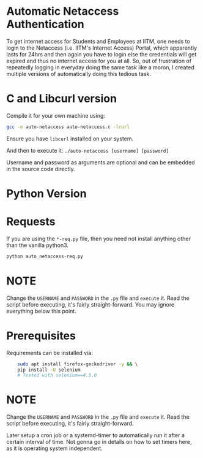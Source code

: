 # Automatic Netaccess Authentication
To get internet access for Students and Employees at IITM, one needs to login to the Netaccess (i.e. IITM's Internet Access) Portal, which apparently lasts for 24hrs and then again you have to login else the credentials will get expired and thus no internet access for you at all.
So, out of frustration of repeatedly logging in everyday doing the same task like a moron, I created multiple versions of automatically doing this tedious task.

# C and Libcurl version
Compile it for your own machine using:
```bash
gcc -o auto-netaccess auto-netaccess.c -lcurl
```
Ensure you have `libcurl` installed on your system.

And then to execute it:
`./auto-netaccess [username] [password]`

Username and password as arguments are optional and can be embedded in the source code directly.




# Python Version
# Requests
If you are using the `*-req.py` file, then you need not install anything other than the vanilla python3.

```bash
python auto_netaccess-req.py
```
# NOTE
Change the `USERNAME` and `PASSWORD` in the `.py` file and `execute` it. Read the script before executing, it's fairly straight-forward.
You may ignore everything below this point.


# Prerequisites
Requirements can be installed via:

```bash
    sudo apt install firefox-geckodriver -y && \
    pip install -U selenium
    # Tested with selenium==4.5.0
```

# NOTE
Change the `USERNAME` and `PASSWORD` in the `.py` file and `execute` it. Read the script before executing, it's fairly straight-forward.

Later setup a cron job or a systemd-timer to automatically run it after a certain interval of time.
Not gonna go in details on how to set timers here, as it is operating system independent.
